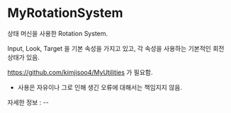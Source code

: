 # MyRotationSystem

상태 머신을 사용한 Rotation System. 

Input, Look, Target 을 기본 속성을 가지고 있고, 각 속성을 사용하는 기본적인 회전 상태가 있음.


https://github.com/kimjisoo4/MyUtilities 가 필요함.


- 사용은 자유이나 그로 인해 생긴 오류에 대해서는 책임지지 않음.

자세한 정보 : --
